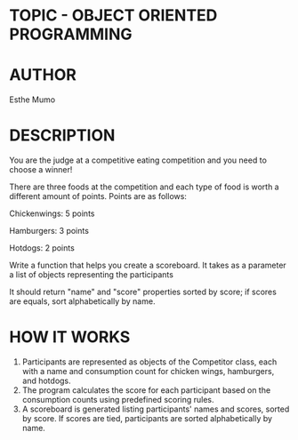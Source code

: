 # TOPIC - OBJECT ORIENTED PROGRAMMING 

# AUTHOR 
Esthe Mumo

# DESCRIPTION 
You are the judge at a competitive eating competition and you need to choose a winner!

There are three foods at the competition and each type of food is worth a different amount of points. Points are as follows:

Chickenwings: 5 points

Hamburgers: 3 points

Hotdogs: 2 points

 

Write a function that helps you create a scoreboard. It takes as a parameter a list of objects representing the participants

It should return "name" and "score" properties sorted by score; if scores are equals, sort alphabetically by name.
 



 # HOW IT WORKS 
1.  Participants are represented as objects of the Competitor class, each with a name and consumption count for chicken wings, hamburgers, and hotdogs.
2. The program calculates the score for each participant based on the consumption counts using predefined scoring rules.
3. A scoreboard is generated listing participants' names and scores, sorted by score. If scores are tied, participants are sorted alphabetically by name.